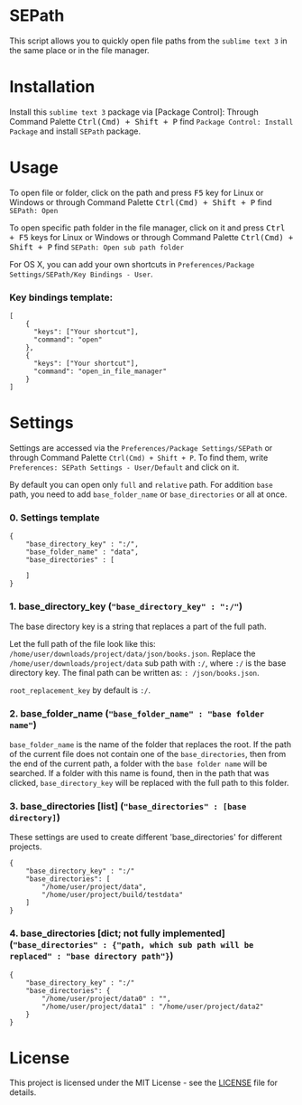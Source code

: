 # SEPath
This script allows you to quickly open file paths from the `sublime text 3` in the same place or in the file manager.

# Installation

Install this `sublime text 3` package via [Package Control]:
Through Command Palette <kbd>Ctrl(Cmd) + Shift + P</kbd> find `Package Control: Install Package` and install `SEPath` package.

# Usage

To open file or folder, click on the path and press <kbd>F5</kbd> key for Linux or Windows or through Command Palette <kbd>Ctrl(Cmd) + Shift + P</kbd> find `SEPath: Open`


To open specific path folder in the file manager, click on it and press <kbd>Ctrl + F5</kbd> keys for Linux or Windows or through Command Palette <kbd>Ctrl(Cmd) + Shift + P</kbd> find `SEPath: Open sub path folder`


For OS X, you can add your own shortcuts in `Preferences/Package Settings/SEPath/Key Bindings - User`.

### Key bindings template:

```
[
    {
      "keys": ["Your shortcut"], 
      "command": "open"
    },
    {
      "keys": ["Your shortcut"],
      "command": "open_in_file_manager"
    }
]
```

# Settings

Settings are accessed via the `Preferences/Package Settings/SEPath` or through Command Palette `Ctrl(Cmd) + Shift + P`. To find them, write `Preferences: SEPath Settings - User/Default` and click on it.

By default you can open only `full` and `relative` path.
For addition `base` path, you need to add `base_folder_name` or `base_directories` or all at once.

### 0. Settings template

```
{
	"base_directory_key" : ":/",
	"base_folder_name" : "data",
	"base_directories" : [

	]
}
```

### 1. base_directory_key (`"base_directory_key" : ":/"`)
The base directory key is a string that replaces a part of the full path. 

Let the full path of the file look like this: `/home/user/downloads/project/data/json/books.json`.
Replace the `/home/user/downloads/project/data` sub path with `:/`, where `:/` is the base directory key. The final path can be written as: `: /json/books.json`.

`root_replacement_key` by default is `:/`.

### 2. base_folder_name (`"base_folder_name" : "base folder name"`)
`base_folder_name` is the name of the folder that replaces the root. If the path of the current file does not contain one of the `base_directories`, then from the end of the current path, a folder with the `base folder name` will be searched. 
If a folder with this name is found, then in the path that was clicked, `base_directory_key` will be replaced with the full path to this folder.

### 3. base_directories [list] (`"base_directories" : [base directory]`)
These settings are used to create different 'base_directories' for different projects.
```
{
	"base_directory_key" : ":/"
	"base_directories": [
		"/home/user/project/data",
		"/home/user/project/build/testdata"
	]
}
```

### 4. base_directories [dict; not fully implemented] (`"base_directories" : {"path, which sub path will be replaced" : "base directory path"}`)
```
{
	"base_directory_key" : ":/"
	"base_directories": {
		"/home/user/project/data0" : "",
		"/home/user/project/data1" : "/home/user/project/data2"
	}
}
```

# License

This project is licensed under the MIT License - see the [LICENSE](https://github.com/eudorokhov/SEPath/blob/master/LICENSE) file for details.
